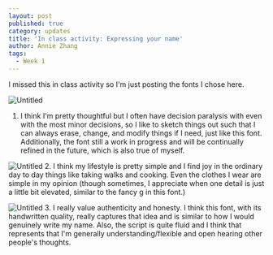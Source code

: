```yaml
---
layout: post
published: true
category: updates
title: 'In class activity: Expressing your name'
author: Annie Zhang
tags:
  - Week 1
---
```

I missed this in class activity so I'm just posting the fonts I chose here.

![Untitled](https://s3-us-west-2.amazonaws.com/secure.notion-static.com/febe7884-6ba3-4885-a598-c14955a32b43/Untitled.png)
1. I think I'm pretty thoughtful but I often have decision paralysis with even with the most minor decisions, so I like to sketch things out such that I can always erase, change, and modify things if I need, just like this font. Additionally, the font still a work in progress and will be continually refined in the future, which is also true of myself.

![Untitled](https://s3-us-west-2.amazonaws.com/secure.notion-static.com/3aed14b2-55f0-4bbb-a533-072b8f3e6b74/Untitled.png)
2. I think my lifestyle is pretty simple and I find joy in the ordinary day to day things like taking walks and cooking. Even the clothes I wear are simple in my opinion (though sometimes, I appreciate when one detail is just a little bit elevated, similar to the fancy g in this font.)

![Untitled](https://s3-us-west-2.amazonaws.com/secure.notion-static.com/a4e3d8c6-0b69-4bf4-bad7-36d1fdf2d095/Untitled.png)
3. I really value authenticity and honesty. I think this font, with its handwritten quality, really captures that idea and is similar to how I would genuinely write my name. Also, the script is quite fluid and I think that represents that I'm generally understanding/flexible and open hearing other people's thoughts.
